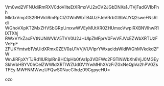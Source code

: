 Vm0wd2VFNUdiRmRXV0doVllteEtXRmxVU2xOV2JGbDNXa1JTVjFadGVIbFhh
Mk0xVmpGS2RHVkliRmRpClZGWnlWbTB4UzFJeVRrbGlSbVJYQ2sweFNsRldi
WGhoVXpKT2MxZHVSbGRpUmxwWVEyMUtXR0ZHUmxoVwpiRXBNVlhwR1lXTXhj
RWxVYkZacFVtNUNWVkV5TVV0U2JHUlpZMFprV0FwVFJVcEZWbXRTUzFVeFpF
ZFUKYmtwb1VsUldXRmx0ZEV0aU1VVjVUVlprYWxacldsWldiWGhMVkdkd2FW
WnJiRFpXYTJRd1lURlplRnBHClpHb0tVa1p3VDFWc2FGTlNWbXh6VjJ0MGEy
SkhVbHBYV0hCelZWWldXRTlWZUdGV1YwMHhXVzFrZGxNeQpVa2hPV0ZsTFEy
MWFNMWwzUFQwS0NucGlhdz09CgpyeHU=

ozo